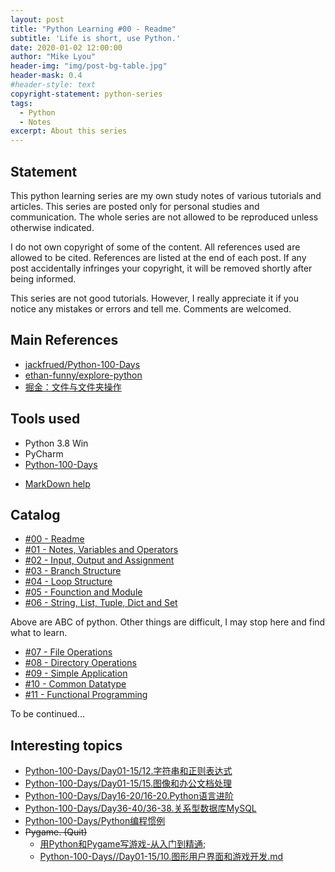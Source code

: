 ```yaml
---
layout: post
title: "Python Learning #00 - Readme"
subtitle: 'Life is short, use Python.'
date: 2020-01-02 12:00:00
author: "Mike Lyou"
header-img: "img/post-bg-table.jpg"
header-mask: 0.4
#header-style: text
copyright-statement: python-series
tags:
  - Python
  - Notes
excerpt: About this series
---
```



## Statement

This python learning series are my own study notes of various tutorials and articles. This series are posted only for personal studies and communication. The whole series are not allowed to be reproduced unless otherwise indicated.

I do not own copyright of some of the content. All references used are allowed to be cited. References are listed at the end of each post. If any post accidentally infringes your copyright, it will be removed shortly after being informed.

This series are not good tutorials. However, I really appreciate it if you notice any mistakes or errors and tell me. Comments are welcomed.

<!-- more -->

## Main References
- [jackfrued/Python-100-Days](https://github.com/jackfrued/Python-100-Days)
- [ethan-funny/explore-python](https://github.com/ethan-funny/explore-python)
- [掘金：文件与文件夹操作](https://juejin.im/post/5c57afb1f265da2dda6924a1#heading-38)

## Tools used

- Python 3.8 Win
- PyCharm
- [Python-100-Days](https://github.com/jackfrued/Python-100-Days)
<!-- - [Ayyz-Vijos](http://pingce.ayyz.cn:9000/vijos/Index.asp) -->
- [MarkDown help](https://help.github.com/cn/github/writing-on-github/basic-writing-and-formatting-syntax#ignoring-markdown-formatting)

## Catalog

- [#00 - Readme](https://mikelyou.com/2020/01/02/python-learning-00-readme/)
- [#01 - Notes, Variables and Operators](https://mikelyou.com/2020/01/02/python-learning-01-notes-variables-operators/)
- [#02 - Input, Output and Assignment](https://mikelyou.com/2020/01/02/python-learning-02-input-output-assignment/)
- [#03 - Branch Structure](https://mikelyou.com/2020/01/02/python-learning-03-branch-structure/)
- [#04 - Loop Structure](https://mikelyou.com/2020/01/02/python-learning-04-loop-structure/)
- [#05 - Founction and Module](https://mikelyou.com/2020/01/02/python-learning-05-function-module/)
- [#06 - String, List, Tuple, Dict and Set](https://mikelyou.com/2020/01/02/python-learning-06-string-list-tuple-dict-set/)

Above are ABC of python. Other things are difficult, I may stop here and find what to learn.
- [#07 - File Operations](https://mikelyou.com/2020/01/03/python-learning-07-file-operations/)
- [#08 - Directory Operations](https://mikelyou.com/2020/01/03/python-learning-08-directory-operations/)
- [#09 - Simple Application](https://mikelyou.com/2020/01/06/python-learning-09-simple-application/)
- [#10 - Common Datatype](https://mikelyou.com/2020/01/09/python-learning-10-common-datatype/)
- [#11 - Functional Programming](https://mikelyou.com/2020/01/09/python-learning-11-funtional-programming/)

To be continued...


## Interesting topics

  - [Python-100-Days/Day01-15/12.字符串和正则表达式](https://github.com/jackfrued/Python-100-Days/blob/master/Day01-15/12.字符串和正则表达式.md)
  - [Python-100-Days/Day01-15/15.图像和办公文档处理](https://github.com/jackfrued/Python-100-Days/blob/master/Day01-15/15.图像和办公文档处理.md)
  - [Python-100-Days/Day16-20/16-20.Python语言进阶](Python-100-Days/Day16-20/16-20.Python语言进阶.md)
  - [Python-100-Days/Day36-40/36-38.关系型数据库MySQL](https://github.com/jackfrued/Python-100-Days/blob/master/Day36-40/36-38.关系型数据库MySQL.md)
  - [Python-100-Days/Python编程惯例](https://github.com/jackfrued/Python-100-Days/blob/master/Python编程惯例.md)
  - ~~Pygame. (Quit)~~
    - [用Python和Pygame写游戏-从入门到精通](https://eyehere.net/2011/python-pygame-novice-professional-index/);
    - [Python-100-Days//Day01-15/10.图形用户界面和游戏开发.md](https://github.com/jackfrued/Python-100-Days/blob/master/Day01-15/10.图形用户界面和游戏开发.md)
